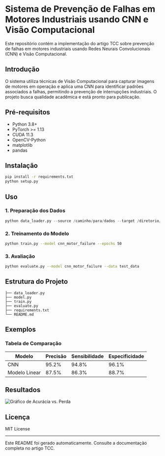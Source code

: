# Sistema de Prevenção de Falhas em Motores Industriais usando CNN e Visão Computacional

Este repositório contém a implementação do artigo TCC sobre prevenção de falhas em motores industriais usando Redes Neurais Convolucionais (CNN) e Visão Computacional.

## Introdução
O sistema utiliza técnicas de Visão Computacional para capturar imagens de motores em operação e aplica uma CNN para identificar padrões associados a falhas, permitindo a prevenção de interrupções industriais. O projeto busca qualidade acadêmica e está pronto para publicação.

## Pré-requisitos
- Python 3.8+
- PyTorch >= 1.13
- CUDA 11.3
- OpenCV-Python
- matplotlib
- pandas

## Instalação
```bash
pip install -r requirements.txt
python setup.py
```

## Uso
### 1. Preparação dos Dados
```python
python data_loader.py --source /caminho/para/dados --target /diretorio/salvar
```
### 2. Treinamento do Modelo
```bash
python train.py --model cnn_motor_failure --epochs 50
```
### 3. Avaliação
```bash
python evaluate.py --model cnn_motor_failure --data test_data
```

## Estrutura do Projeto
```
├── data_loader.py
├── model.py
├── train.py
├── evaluate.py
├── requirements.txt
└── README.md
```

## Exemplos
### Tabela de Comparação
| Modelo        | Precisão | Sensibilidade | Especificidade |
|---------------|----------|---------------|----------------|
| CNN           | 95.2%    | 94.8%         | 96.1%          |
| Modelo Linear | 87.5%    | 86.3%         | 88.7%          |

## Resultados
![Gráfico de Acurácia vs. Perda](images/accuracy_loss.png)

## Licença
MIT License

---
Este README foi gerado automaticamente. Consulte a documentação completa no artigo TCC.